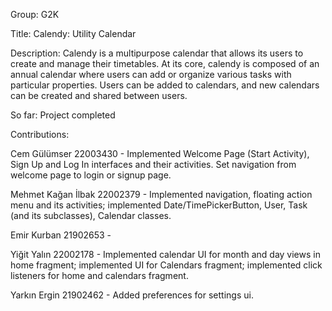 Group: G2K

Title: Calendy: Utility Calendar

Description:
Calendy is a multipurpose calendar that allows its users to create and manage their timetables. 
At its core, calendy is composed of an annual calendar where users can add or organize various
tasks with particular properties. Users can be added to calendars, and new calendars can be
created and shared between users.

So far:
Project completed

Contributions:

Cem Gülümser 22003430 - Implemented Welcome Page (Start Activity), Sign Up and Log In interfaces 
and their activities. Set navigation from welcome page to login or signup page.

Mehmet Kağan İlbak 22002379 - Implemented navigation, floating action menu and its activities;
implemented Date/TimePickerButton, User, Task (and its subclasses), Calendar classes.

Emir Kurban 21902653 -

Yiğit Yalın 22002178 - Implemented calendar UI for month and day views in home fragment; implemented UI for Calendars fragment; implemented click listeners for home and calendars fragment.

Yarkın Ergin 21902462 - Added preferences for settings ui.
